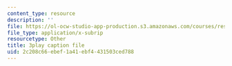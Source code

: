 ```yaml
---
content_type: resource
description: ''
file: https://ol-ocw-studio-app-production.s3.amazonaws.com/courses/res-18-006-calculus-revisited-single-variable-calculus-fall-2010/2c208c66ebef1a41ebf4431503ced788_Fe9DPXvt2ps.srt
file_type: application/x-subrip
resourcetype: Other
title: 3play caption file
uid: 2c208c66-ebef-1a41-ebf4-431503ced788
---
```

